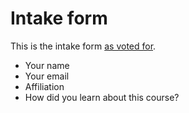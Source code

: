 # Intake form

This is the intake form
[as voted for](https://github.com/UPPMAX/programming_formalisms/issues/118).

- Your name
- Your email
- Affiliation
- How did you learn about this course?
